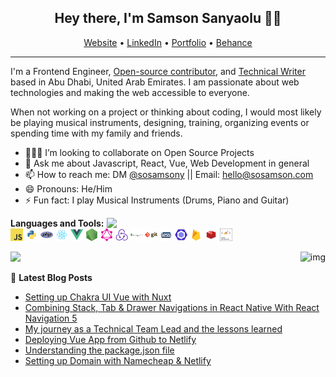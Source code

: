 <h2 align="center"> Hey there, I'm Samson Sanyaolu 👋🏾</h2>
<p align="center">
  <a href="https://sosamson.com">Website</a> •
  <a href="https://www.linkedin.com/in/sosamsony/">LinkedIn</a> •
  <a href="https://sosamson.com/portfolio">Portfolio</a> •
  <a href="http://behance.net/sosarenaint">Behance</a>
</p>

---

<!--
**Sosarenaint/Sosarenaint** is a ✨ _special_ ✨ repository because its `README.md` (this file) appears on your GitHub profile.

Here are some ideas to get you started:
-->

I'm a Frontend Engineer, [Open-source contributor](https://github.com/sosamsony), and [Technical Writer](https://blog.sosarena.com) based in Abu Dhabi, United Arab Emirates. I am passionate about web technologies and making the web accessible to everyone.

When not working on a project or thinking about coding, I would most likely be playing musical instruments, designing, training, organizing events or spending time with my family and friends.

<!-- **I am currently looking for a software engineer position with an exciting company.** -->

<!-- - 🔭 I’m currently working on ... -->
<!-- - 🌱 I’m currently learning ... -->
<!-- - 🤔 I’m looking for help with ... -->

- 👨🏾‍💻 I’m looking to collaborate on Open Source Projects
- 💬 Ask me about Javascript, React, Vue, Web Development in general
- 📫 How to reach me: DM [@sosamsony](https://www.linkedin.com/in/sosamsony/) || Email: hello@sosamson.com
- 😄 Pronouns: He/Him
- ⚡ Fun fact: I play Musical Instruments (Drums, Piano and Guitar)

<a href="https://wakatime.com/@HoukasaurusRex" target="_blank">
  <img src="https://github-readme-stats.vercel.app/api/top-langs/?username=Sosarenaint&layout=compact&theme=radical" align="right" width="350">
</a>


**Languages and Tools:**  
<code><img height="20" src="https://raw.githubusercontent.com/github/explore/80688e429a7d4ef2fca1e82350fe8e3517d3494d/topics/javascript/javascript.png"></code>
<code><img height="20" src="https://raw.githubusercontent.com/github/explore/80688e429a7d4ef2fca1e82350fe8e3517d3494d/topics/python/python.png"></code>
<code><img height="20" src="https://raw.githubusercontent.com/github/explore/80688e429a7d4ef2fca1e82350fe8e3517d3494d/topics/php/php.png"></code>
<code><img height="20" src="https://raw.githubusercontent.com/github/explore/80688e429a7d4ef2fca1e82350fe8e3517d3494d/topics/react/react.png"></code>
<code><img height="20" src="https://raw.githubusercontent.com/github/explore/80688e429a7d4ef2fca1e82350fe8e3517d3494d/topics/vue/vue.png"></code>
<code><img height="20" src="https://raw.githubusercontent.com/github/explore/80688e429a7d4ef2fca1e82350fe8e3517d3494d/topics/nodejs/nodejs.png"></code>
<code><img height="20" src="https://raw.githubusercontent.com/github/explore/5c058a388828bb5fde0bcafd4bc867b5bb3f26f3/topics/graphql/graphql.png"></code>
<code><img height="20" src="https://raw.githubusercontent.com/github/explore/80688e429a7d4ef2fca1e82350fe8e3517d3494d/topics/redux/redux.png"></code>
<code><img height="20" src="https://raw.githubusercontent.com/github/explore/80688e429a7d4ef2fca1e82350fe8e3517d3494d/topics/mongodb/mongodb.png"></code>
<code><img height="20" src="https://raw.githubusercontent.com/github/explore/80688e429a7d4ef2fca1e82350fe8e3517d3494d/topics/git/git.png"></code>
<code><img height="20" src="https://raw.githubusercontent.com/github/explore/80688e429a7d4ef2fca1e82350fe8e3517d3494d/topics/less/less.png"></code>
<code><img height="20" src="https://raw.githubusercontent.com/github/explore/80688e429a7d4ef2fca1e82350fe8e3517d3494d/topics/eslint/eslint.png"></code>
<code><img height="20" src="https://raw.githubusercontent.com/github/explore/80688e429a7d4ef2fca1e82350fe8e3517d3494d/topics/firebase/firebase.png"></code>
<code><img height="20" src="https://raw.githubusercontent.com/github/explore/80688e429a7d4ef2fca1e82350fe8e3517d3494d/topics/redis/redis.png"></code>
<code><img height="20" src="https://raw.githubusercontent.com/github/explore/80688e429a7d4ef2fca1e82350fe8e3517d3494d/topics/styled-components/styled-components.png"></code>


<a href="https://github.com/sosamsony?tab=repositories" target="_blank">
  <img src="https://github-readme-stats.vercel.app/api?username=Sosarenaint&count_private=true&show_icons=true&theme=radical" width="350">
</a>


<img align="right" alt="img" src="https://sosamson.com/static/media/me.46fe38dcac1824f4760e.png" width="auto%" height="auto" />

📕 **Latest Blog Posts**
- [Setting up Chakra UI Vue with Nuxt](https://blog.sosarena.com/setting-up-chakra-ui-vue-with-nuxt-268m)
- [Combining Stack, Tab & Drawer Navigations in React Native With React Navigation 5](https://blog.sosarena.com/combining-stack-tab-drawer-navigations-in-react-native-with-react-navigation-5-da)
- [My journey as a Technical Team Lead and the lessons learned](https://blog.sosarena.com/my-journey-as-a-technical-team-lead-and-the-lessons-learned-2ikd)
- [Deploying Vue App from Github to Netlify](https://blog.sosarena.com/deploying-vue-app-from-github-to-netlify-519g)
- [Understanding the package.json file](https://blog.sosarena.com/understanding-the-package-json-file-3fdg)
- [Setting up Domain with Namecheap & Netlify](https://blog.sosarena.com/setting-up-domain-with-namecheap-netlify-1a4d)


